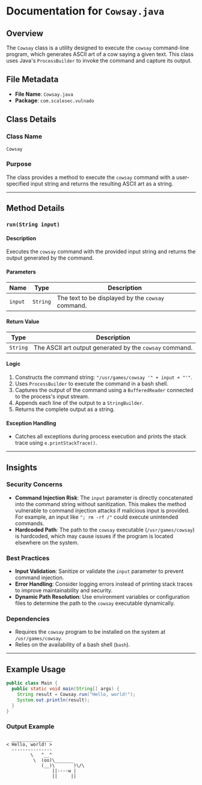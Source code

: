 # Documentation for `Cowsay.java`

## Overview
The `Cowsay` class is a utility designed to execute the `cowsay` command-line program, which generates ASCII art of a cow saying a given text. This class uses Java's `ProcessBuilder` to invoke the command and capture its output.

## File Metadata
- **File Name**: `Cowsay.java`
- **Package**: `com.scalesec.vulnado`

## Class Details

### Class Name
`Cowsay`

### Purpose
The class provides a method to execute the `cowsay` command with a user-specified input string and returns the resulting ASCII art as a string.

---

## Method Details

### `run(String input)`
#### Description
Executes the `cowsay` command with the provided input string and returns the output generated by the command.

#### Parameters
| Name   | Type   | Description                              |
|--------|--------|------------------------------------------|
| `input`| `String`| The text to be displayed by the `cowsay` command.|

#### Return Value
| Type     | Description                                      |
|----------|--------------------------------------------------|
| `String` | The ASCII art output generated by the `cowsay` command.|

#### Logic
1. Constructs the command string: `"/usr/games/cowsay '" + input + "'"`.
2. Uses `ProcessBuilder` to execute the command in a bash shell.
3. Captures the output of the command using a `BufferedReader` connected to the process's input stream.
4. Appends each line of the output to a `StringBuilder`.
5. Returns the complete output as a string.

#### Exception Handling
- Catches all exceptions during process execution and prints the stack trace using `e.printStackTrace()`.

---

## Insights

### Security Concerns
- **Command Injection Risk**: The `input` parameter is directly concatenated into the command string without sanitization. This makes the method vulnerable to command injection attacks if malicious input is provided. For example, an input like `"; rm -rf /"` could execute unintended commands.
- **Hardcoded Path**: The path to the `cowsay` executable (`/usr/games/cowsay`) is hardcoded, which may cause issues if the program is located elsewhere on the system.

### Best Practices
- **Input Validation**: Sanitize or validate the `input` parameter to prevent command injection.
- **Error Handling**: Consider logging errors instead of printing stack traces to improve maintainability and security.
- **Dynamic Path Resolution**: Use environment variables or configuration files to determine the path to the `cowsay` executable dynamically.

### Dependencies
- Requires the `cowsay` program to be installed on the system at `/usr/games/cowsay`.
- Relies on the availability of a bash shell (`bash`).

---

## Example Usage
```java
public class Main {
  public static void main(String[] args) {
    String result = Cowsay.run("Hello, world!");
    System.out.println(result);
  }
}
```

### Output Example
```
  _______________
< Hello, world! >
  ---------------
         \   ^__^
          \  (oo)\_______
             (__)\       )\/\
                 ||----w |
                 ||     ||
```
